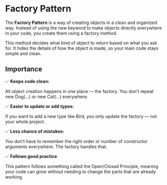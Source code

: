# Factory Pattern

The **Factory Pattern** is a way of creating objects in a clean and organized way.
Instead of using the new keyword to make objects directly everywhere in your code, you create them using a factory method.

This method decides what kind of object to return based on what you ask for.
It hides the details of how the object is made, so your main code stays simple and clean.

## Importance

✅ **Keeps code clean:**

All object creation happens in one place — the factory. You don’t repeat new Dog(...) or new Cat(...) everywhere.

✅ **Easier to update or add types:**

If you want to add a new type like Bird, you only update the factory — not your whole project.

✅ **Less chance of mistakes:**

You don’t have to remember the right order or number of constructor arguments everywhere. The factory handles that.

✅ **Follows good practice**

This pattern follows something called the Open/Closed Principle, meaning your code can grow without needing to change the parts that are already working.